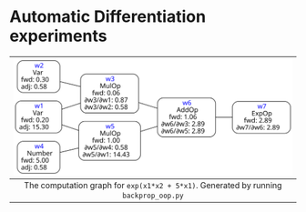 # Automatic Differentiation experiments

| ![A computation DAG with forward and reverse pass displayed in each node](https://raw.githubusercontent.com/mrandri19/automatic-differentiantion/master/Graph.gv.svg) | 
|:--:| 
| The computation graph for `exp(x1*x2 + 5*x1)`. Generated by running `backprop_oop.py` |
